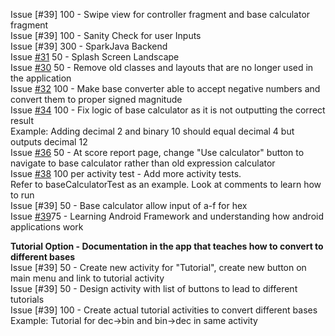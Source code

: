 Issue [#39] 100 - Swipe view for controller fragment and base calculator fragment <br/>
Issue [#39] 100 - Sanity Check for user Inputs <br/>
Issue [#39] 300 - SparkJava Backend <br/>
Issue [#31](https://github.com/UCSB-CS56-Projects/cs56-android-conversion-showdown/issues/31) 50  - Splash Screen Landscape <br/>
Issue [#30](https://github.com/UCSB-CS56-Projects/cs56-android-conversion-showdown/issues/30) 50  - Remove old classes and layouts that are no longer used in the application <br/>
Issue [#32](https://github.com/UCSB-CS56-Projects/cs56-android-conversion-showdown/issues/32) 100 - Make base converter able to accept negative numbers and convert them to proper signed magnitude <br/>
Issue [#34](https://github.com/UCSB-CS56-Projects/cs56-android-conversion-showdown/issues/34) 100 - Fix logic of base calculator as it is not outputting the correct result <br/>
	Example: Adding decimal 2 and binary 10 should equal decimal 4 but outputs decimal 12 <br/>
Issue [#36](https://github.com/UCSB-CS56-Projects/cs56-android-conversion-showdown/issues/36) 50  - At score report page, change "Use calculator" button to navigate to base calculator rather than old expression calculator <br/>
Issue [#38](https://github.com/UCSB-CS56-Projects/cs56-android-conversion-showdown/issues/38) 100 per activity test - Add more activity tests. <br/>
	Refer to baseCalculatorTest as an example. Look at comments to learn how to run <br/>
Issue [#39] 50  - Base calculator allow input of a-f for hex <br/>
Issue [#39](https://github.com/UCSB-CS56-Projects/cs56-android-conversion-showdown/issues/39)75  - Learning Android Framework and understanding how android applications work <br/>

<b> Tutorial Option - Documentation in the app that teaches how to convert to different bases </b> <br/>
Issue [#39] 50  - Create new activity for "Tutorial", create new button on main menu and link to tutorial activity <br/>
Issue [#39] 50  - Design activity with list of buttons to lead to different tutorials <br/>
Issue [#39] 100 - Create actual tutorial activities to convert different bases <br/>
	Example: Tutorial for dec->bin and bin->dec in same activity <br/>
